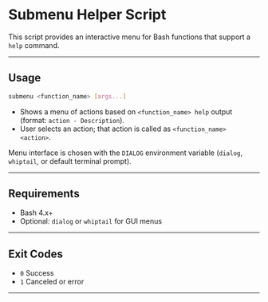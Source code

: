# Submenu Helper Script

This script provides an interactive menu for Bash functions that support a `help` command.

---

## Usage

```sh
submenu <function_name> [args...]
```

- Shows a menu of actions based on `<function_name> help` output (format: `action - Description`).
- User selects an action; that action is called as `<function_name> <action>`.

Menu interface is chosen with the `DIALOG` environment variable (`dialog`, `whiptail`, or default terminal prompt).

---

## Requirements

- Bash 4.x+
- Optional: `dialog` or `whiptail` for GUI menus


---

## Exit Codes

- `0` Success
- `1` Canceled or error

---